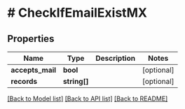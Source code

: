 # # CheckIfEmailExistMX

## Properties

Name | Type | Description | Notes
------------ | ------------- | ------------- | -------------
**accepts_mail** | **bool** |  | [optional]
**records** | **string[]** |  | [optional]

[[Back to Model list]](../../README.md#models) [[Back to API list]](../../README.md#endpoints) [[Back to README]](../../README.md)
